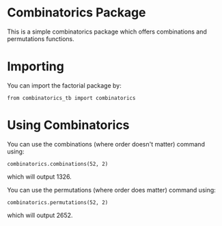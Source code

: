 # Combinatorics Package

This is a simple combinatorics package which offers combinations and permutations functions. 

# Importing

You can import the factorial package by:
``` 
from combinatorics_tb import combinatorics
```

# Using Combinatorics

You can use the combinations (where order doesn't matter) command using:
```
combinatorics.combinations(52, 2)
```
which will output 1326.

You can use the permutations (where order does matter) command using:
```
combinatorics.permutations(52, 2)
```
which will output 2652.
